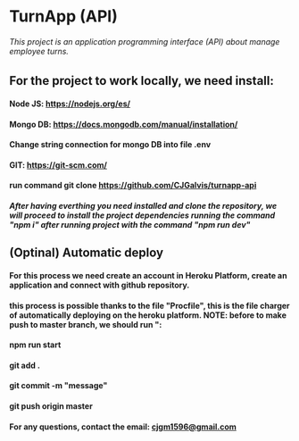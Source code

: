 # TurnApp (API)

###### This project is an application programming interface (API) about manage employee turns.


## For the project to work locally, we need install:
#### Node JS: https://nodejs.org/es/

#### Mongo DB: https://docs.mongodb.com/manual/installation/

#### Change string connection for mongo DB into file .env

#### GIT: https://git-scm.com/

#### run command git clone https://github.com/CJGalvis/turnapp-api

##### After having everthing you need installed and clone the repository, we will proceed to install the project dependencies running the command "npm i" after running project with the command "npm run dev"


## (Optinal) Automatic deploy

#### For this process we need create an account in Heroku Platform, create an application and connect with github repository.
#### this process is possible thanks to the file "Procfile", this is the file charger of automatically deploying on the heroku platform. NOTE: before to make push to master branch, we should run ":

#### npm run start

#### git add .

#### git commit -m "message"

#### git push origin master

#### For any questions, contact the email: cjgm1596@gmail.com